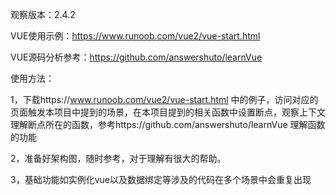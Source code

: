 观察版本：2.4.2

VUE使用示例：https://www.runoob.com/vue2/vue-start.html

VUE源码分析参考：https://github.com/answershuto/learnVue

使用方法：

1，下载https://www.runoob.com/vue2/vue-start.html 中的例子，访问对应的页面触发本项目中提到的场景，在本项目提到的相关函数中设置断点，观察上下文理解断点所在的函数，参考https://github.com/answershuto/learnVue 理解函数的功能

2，准备好架构图，随时参考，对于理解有很大的帮助。

3，基础功能如实例化vue以及数据绑定等涉及的代码在多个场景中会重复出现
